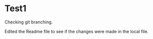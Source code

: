 
# Test1

Checking git branching. 

Edited the Readme file to see if the changes were made in the local file. 
